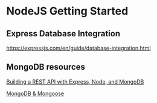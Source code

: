# NodeJS Getting Started

## Express Database Integration

https://expressjs.com/en/guide/database-integration.html

## MongoDB resources

[Building a REST API with Express, Node, and MongoDB](https://www.mongodb.com/languages/express-mongodb-rest-api-tutorial)


[MongoDB & Mongoose](https://www.mongodb.com/developer/article/mongoose-versus-nodejs-driver/)


